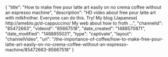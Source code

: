 {
    "title": "How to make free pour latte art easily on no crema coffee without an espresso machine",
    "description": "HD video about free pour latte art with milkfrother. Everyone can do this. Try! My blog (Japanese) http:\/\/ameblo.jp\/d-cappuccino\/ My web about how to froth ...",
    "channelid": "85472663",
    "videoid": "85667518",
    "date_created": "1488570871",
    "date_modified": "1488855021",
    "type": "captivate",
    "layout": "channelVideo",
    "url": "\/the-importance-of-coffee\/how-to-make-free-pour-latte-art-easily-on-no-crema-coffee-without-an-espresso-machine\/85472663-85667518"
}